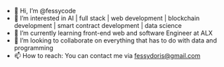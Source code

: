 - 👋 Hi, I’m @fessycode
- 👀 I’m interested in AI | full stack | web development | blockchain development | smart contract development | data science
- 🌱 I’m currently learning front-end web and software Engineer at ALX
- 💞️ I’m looking to collaborate on everything that has to do with data and programming
- 📫 How to reach: You can contact me via fessydoris@gmail.com

<!---
fessycode/fessycode is a ✨ special ✨ repository because its `README.md` (this file) appears on your GitHub profile.
You can click the Preview link to take a look at your changes.
--->
